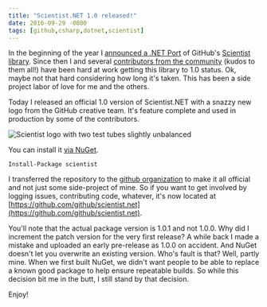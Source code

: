 ```yaml
---
title: "Scientist.NET 1.0 released!"
date: 2016-09-29 -0800
tags: [github,csharp,dotnet,scientist]
---
```


In the beginning of the year I [announced a .NET Port](https://haacked.com/archive/2016/01/20/scientist/) of GitHub's [Scientist library](http://githubengineering.com/scientist/). Since then I and several [contributors from the community](https://github.com/github/scientist.net/graphs/contributors) (kudos to them all!) have been hard at work getting this library to 1.0 status. Ok, maybe not that hard considering how long it's taken. This has been a side project labor of love for me and the others.

Today I released an official 1.0 version of Scientist.NET with a snazzy new logo from the GitHub creative team. It's feature complete and used in production by some of the contributors.

![Scientist logo with two test tubes slightly unbalanced](https://cloud.githubusercontent.com/assets/11401067/18854833/06971aa6-8403-11e6-87a2-2ea76b40ee06.png)

You can install it [via NuGet](https://www.nuget.org/packages/Scientist).

`Install-Package scientist`

I transferred the repository to the [github organization](https://github.com/github/) to make it all official and not just some side-project of mine. So if you want to get involved by logging issues, contributing code, whatever, it's now located at [https://github.com/github/scientist.net](https://github.com/github/scientist.net).

You'll note that the actual package version is 1.0.1 and not 1.0.0. Why did I increment the patch version for the very first release? A while back I made a mistake and uploaded an early pre-release as 1.0.0 on accident. And NuGet doesn't let you overwrite an existing version. Who's fault is that? Well, partly mine. When we first built NuGet, we didn't want people to be able to replace a known good package to help ensure repeatable builds. So while this decision bit me in the butt, I still stand by that decision.

Enjoy!
